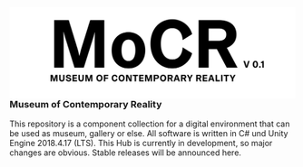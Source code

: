 <img src="mocr_logo.jpg"
     alt="MoCR Logo"
     style="float: left; margin-right: 10px;" />

<hr>
<h3>Museum of Contemporary Reality</h3>

This repository is a component collection for a digital environment that can be used as museum, gallery or else. All software is written in C# und Unity Engine 2018.4.17 (LTS). This Hub is currently in development, so major changes are obvious. Stable releases will be announced here.
